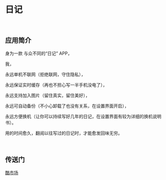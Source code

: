 # 日记

<br>

## 应用简介

身为一款 与众不同的“日记” APP，

我，

永远单机不联网（拒绝联网，守住隐私），

永远保证实时缓存（再也不担心写一半手机没电了），

永远支持加入图片（留住真实，留住美好），

永远可自动备份（不小心卸载了也没有关系，在设置界面开启），

永远方便换机（让你可以持续写好几年的日记，在设置界面有较为详细的换机说明书）。

用的时间愈久，翻阅以往写过的日记时，才能愈发回味无穷。

<br>

## 传送门
[酷市场](https://www.coolapk.com/apk/254860)